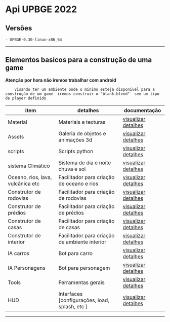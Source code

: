 # Api UPBGE 2022
    

## Versões
    - UPBGE-0.30-linux-x86_64 
-----------------
 

## Elementos basicos para a construção de uma game
**Atenção por hora não iremos trabalhar com android**

        visando ter um ambiente onde o mínimo esteja disponível para a construção de um game  iremos construir o "blank.blend"  sem um tipo de player definido

item                               | detalhes                                           | documentação
-----------------------------------| ---------------------------------------------------|------------------------------------------------
Material                           | Materiais e texturas                               |[visualizar detalhes ](./doc/INPUT/keyboard.md)  
Assets                             | Galeria de objetos e animações 3d                  |[visualizar detalhes ](./doc/INPUT/Mouse.md)  
scripts                            | Scripts python                                     |[visualizar detalhes ](./doc/INPUT/Joystick.md)  
sistema Climático                  | Sistema de dia e noite chuva e sol                 |[visualizar detalhes ](./doc/INPUT/Joystick.md)  
Oceano, rios, lava, vulcânica etc  | Facilitador para criação de oceano e rios          |[visualizar detalhes ](./doc/INPUT/Joystick.md)  
Construtor de rodovias             | Facilitador para criação de rodovias               |[visualizar detalhes ](./doc/INPUT/Joystick.md)  
Construtor de prédios              | Facilitador para criação de prédios                |[visualizar detalhes ](./doc/INPUT/Joystick.md)  
Construtor de casas                | Facilitador para criação de casas                  |[visualizar detalhes ](./doc/INPUT/Joystick.md)  
Construtor de interior             | Facilitador para criação de ambiente interior      |[visualizar detalhes ](./doc/INPUT/Joystick.md)  
IA carros                          | Bot para carro                                     |[visualizar detalhes ](./doc/INPUT/Joystick.md)  
IA Personagens                     | Bot para personagem                                |[visualizar detalhes ](./doc/INPUT/Joystick.md)  
Tools                              | Ferramentas gerais                                 |[visualizar detalhes ](./doc/INPUT/Joystick.md)  
HUD                                | Interfaces [configurações, load, splash, etc ]     |[visualizar detalhes ](./doc/INPUT/Joystick.md)  

------------------
 